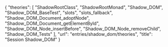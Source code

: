 {
    "theories": [
        "ShadowRootClass",
        "ShadowRootMonad",
        "Shadow_DOM",
        "Shadow_DOM_BaseTest",
        "slots",
        "slots_fallback",
        "Shadow_DOM_Document_adoptNode",
        "Shadow_DOM_Document_getElementById",
        "Shadow_DOM_Node_insertBefore",
        "Shadow_DOM_Node_removeChild",
        "Shadow_DOM_Tests"
    ],
    "url": "entries/shadow_dom/theories",
    "title": "Session Shadow_DOM"
}